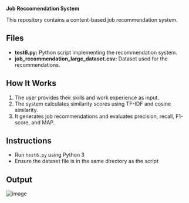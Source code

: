 **Job Reccomendation System**

This repository contains a content-based job recommendation system.

## Files
- **test6.py:** Python script implementing the recommendation system.
- **job_recommendation_large_dataset.csv:** Dataset used for the recommendations.

## How It Works
1. The user provides their skills and work experience as input.
2. The system calculates similarity scores using TF-IDF and cosine similarity.
3. It generates job recommendations and evaluates precision, recall, F1-score, and MAP.

## Instructions
- Run `test6.py` using Python 3
- Ensure the dataset file is in the same directory as the script

## Output
![image](https://github.com/user-attachments/assets/fae75b70-fd31-47ab-8b8c-b9dc4fbad5b5)
